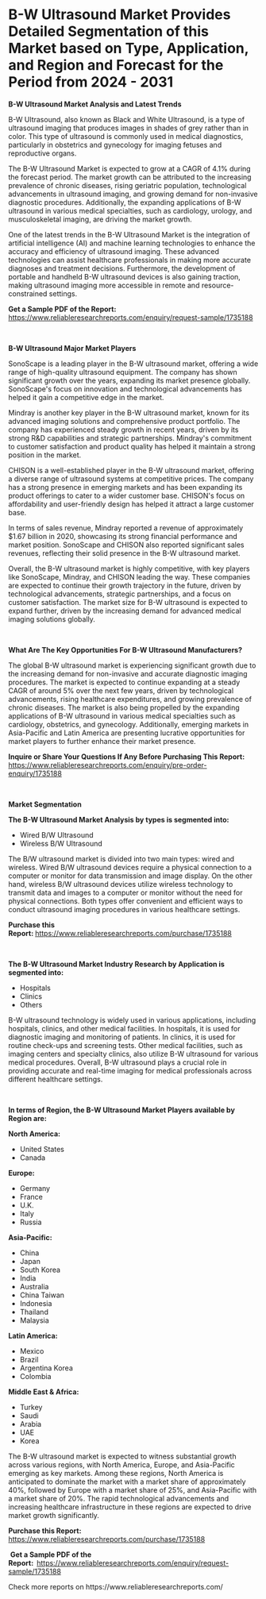 <p><h1>B-W Ultrasound Market Provides Detailed Segmentation of this Market based on Type, Application, and Region and Forecast for the Period from 2024 - 2031</h1></p><p><strong>B-W Ultrasound Market Analysis and Latest Trends</strong></p>
<p><p>B-W Ultrasound, also known as Black and White Ultrasound, is a type of ultrasound imaging that produces images in shades of grey rather than in color. This type of ultrasound is commonly used in medical diagnostics, particularly in obstetrics and gynecology for imaging fetuses and reproductive organs.</p><p>The B-W Ultrasound Market is expected to grow at a CAGR of 4.1% during the forecast period. The market growth can be attributed to the increasing prevalence of chronic diseases, rising geriatric population, technological advancements in ultrasound imaging, and growing demand for non-invasive diagnostic procedures. Additionally, the expanding applications of B-W ultrasound in various medical specialties, such as cardiology, urology, and musculoskeletal imaging, are driving the market growth.</p><p>One of the latest trends in the B-W Ultrasound Market is the integration of artificial intelligence (AI) and machine learning technologies to enhance the accuracy and efficiency of ultrasound imaging. These advanced technologies can assist healthcare professionals in making more accurate diagnoses and treatment decisions. Furthermore, the development of portable and handheld B-W ultrasound devices is also gaining traction, making ultrasound imaging more accessible in remote and resource-constrained settings.</p></p>
<p><strong>Get a Sample PDF of the Report:&nbsp;</strong> <a href="https://www.reliableresearchreports.com/enquiry/request-sample/1735188">https://www.reliableresearchreports.com/enquiry/request-sample/1735188</a></p>
<p>&nbsp;</p>
<p><strong>B-W Ultrasound Major Market Players</strong></p>
<p><p>SonoScape is a leading player in the B-W ultrasound market, offering a wide range of high-quality ultrasound equipment. The company has shown significant growth over the years, expanding its market presence globally. SonoScape's focus on innovation and technological advancements has helped it gain a competitive edge in the market.</p><p>Mindray is another key player in the B-W ultrasound market, known for its advanced imaging solutions and comprehensive product portfolio. The company has experienced steady growth in recent years, driven by its strong R&D capabilities and strategic partnerships. Mindray's commitment to customer satisfaction and product quality has helped it maintain a strong position in the market.</p><p>CHISON is a well-established player in the B-W ultrasound market, offering a diverse range of ultrasound systems at competitive prices. The company has a strong presence in emerging markets and has been expanding its product offerings to cater to a wider customer base. CHISON's focus on affordability and user-friendly design has helped it attract a large customer base.</p><p>In terms of sales revenue, Mindray reported a revenue of approximately $1.67 billion in 2020, showcasing its strong financial performance and market position. SonoScape and CHISON also reported significant sales revenues, reflecting their solid presence in the B-W ultrasound market.</p><p>Overall, the B-W ultrasound market is highly competitive, with key players like SonoScape, Mindray, and CHISON leading the way. These companies are expected to continue their growth trajectory in the future, driven by technological advancements, strategic partnerships, and a focus on customer satisfaction. The market size for B-W ultrasound is expected to expand further, driven by the increasing demand for advanced medical imaging solutions globally.</p></p>
<p>&nbsp;</p>
<p><strong>What Are The Key Opportunities For B-W Ultrasound Manufacturers?</strong></p>
<p><p>The global B-W ultrasound market is experiencing significant growth due to the increasing demand for non-invasive and accurate diagnostic imaging procedures. The market is expected to continue expanding at a steady CAGR of around 5% over the next few years, driven by technological advancements, rising healthcare expenditures, and growing prevalence of chronic diseases. The market is also being propelled by the expanding applications of B-W ultrasound in various medical specialties such as cardiology, obstetrics, and gynecology. Additionally, emerging markets in Asia-Pacific and Latin America are presenting lucrative opportunities for market players to further enhance their market presence.</p></p>
<p><strong>Inquire or Share Your Questions If Any Before Purchasing This Report:</strong> <a href="https://www.reliableresearchreports.com/enquiry/pre-order-enquiry/1735188">https://www.reliableresearchreports.com/enquiry/pre-order-enquiry/1735188</a></p>
<p>&nbsp;</p>
<p><strong>Market Segmentation</strong></p>
<p><strong>The B-W Ultrasound Market Analysis by types is segmented into:</strong></p>
<p><ul><li>Wired B/W Ultrasound</li><li>Wireless B/W Ultrasound</li></ul></p>
<p><p>The B/W ultrasound market is divided into two main types: wired and wireless. Wired B/W ultrasound devices require a physical connection to a computer or monitor for data transmission and image display. On the other hand, wireless B/W ultrasound devices utilize wireless technology to transmit data and images to a computer or monitor without the need for physical connections. Both types offer convenient and efficient ways to conduct ultrasound imaging procedures in various healthcare settings.</p></p>
<p><strong>Purchase this Report:&nbsp;</strong><a href="https://www.reliableresearchreports.com/purchase/1735188">https://www.reliableresearchreports.com/purchase/1735188</a></p>
<p>&nbsp;</p>
<p><strong>The B-W Ultrasound Market Industry Research by Application is segmented into:</strong></p>
<p><ul><li>Hospitals</li><li>Clinics</li><li>Others</li></ul></p>
<p><p>B-W ultrasound technology is widely used in various applications, including hospitals, clinics, and other medical facilities. In hospitals, it is used for diagnostic imaging and monitoring of patients. In clinics, it is used for routine check-ups and screening tests. Other medical facilities, such as imaging centers and specialty clinics, also utilize B-W ultrasound for various medical procedures. Overall, B-W ultrasound plays a crucial role in providing accurate and real-time imaging for medical professionals across different healthcare settings.</p></p>
<p>&nbsp;</p>
<p><strong>In terms of Region, the B-W Ultrasound Market Players available by Region are:</strong></p>
<p>
    <p> <strong> North America: </strong>
        <ul>
            <li>United States</li>
            <li>Canada</li>
        </ul>
        </p> 
    <p> <strong> Europe: </strong>
        <ul>
            <li>Germany</li>
            <li>France</li>
            <li>U.K.</li>
            <li>Italy</li>
            <li>Russia</li>
        </ul>
        </p> 
    <p> <strong> Asia-Pacific: </strong>
        <ul>
            <li>China</li>
            <li>Japan</li>
            <li>South Korea</li>
            <li>India</li>
            <li>Australia</li>
            <li>China Taiwan</li>
            <li>Indonesia</li>
            <li>Thailand</li>
            <li>Malaysia</li>
        </ul>
        </p> 
    <p> <strong> Latin America: </strong>
        <ul>
            <li>Mexico</li>
            <li>Brazil</li>
            <li>Argentina Korea</li>
            <li>Colombia</li>
        </ul>
        </p> 
    <p> <strong> Middle East & Africa: </strong>
        <ul>
            <li>Turkey</li>
            <li>Saudi</li>
            <li>Arabia</li>
            <li>UAE</li>
            <li>Korea</li>
        </ul>
    </p>
    </p>
<p><p>The B-W ultrasound market is expected to witness substantial growth across various regions, with North America, Europe, and Asia-Pacific emerging as key markets. Among these regions, North America is anticipated to dominate the market with a market share of approximately 40%, followed by Europe with a market share of 25%, and Asia-Pacific with a market share of 20%. The rapid technological advancements and increasing healthcare infrastructure in these regions are expected to drive market growth significantly.</p></p>
<p><strong>Purchase this Report: </strong><a href="https://www.reliableresearchreports.com/purchase/1735188">https://www.reliableresearchreports.com/purchase/1735188</a></p>
<p>&nbsp;<strong>Get a Sample PDF of the Report:&nbsp;&nbsp;</strong><a href="https://www.reliableresearchreports.com/enquiry/request-sample/1735188">https://www.reliableresearchreports.com/enquiry/request-sample/1735188</a></p>
<p><strong></strong></p>
<p>Check more reports on https://www.reliableresearchreports.com/</p>